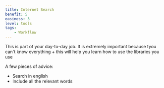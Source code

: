 ```yaml
---
title: Internet Search
benefit: 5
easiness: 3
level: tools
tags:
    - Workflow
---
```


This is part of your day-to-day job. It is extremely important because tyou can't know everything + this will help you learn how to use the libraries you use

A few pieces of advice:
- Search in english
- Include all the relevant words